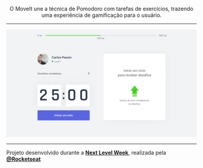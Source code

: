 <p align="center">
  O MoveIt une a técnica de Pomodoro com tarefas de exercícios, trazendo uma experiência de gamificação para o usuário.
</p>

---

<p align="center">
  <img src="moveit-next/public/preview.png">
</p>

---

Projeto desenvolvido durante a **[Next Level Week](https://nextlevelweek.com/)**, realizada pela **[@Rocketseat](https://github.com/Rocketseat)**